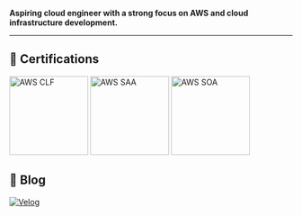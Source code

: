 **Aspiring cloud engineer with a strong focus on AWS and cloud infrastructure development.**


---



## 🏅 Certifications

<p>
  <img src="https://github.com/user-attachments/assets/c29a9ec9-7b8c-48bf-b9d6-b84d5a6d619c" alt="AWS CLF" width="140"/>
  <img src="https://github.com/user-attachments/assets/fc4e6d19-3384-45a5-b703-31f868f09ad9" alt="AWS SAA" width="140"/>
  <img src="https://github.com/user-attachments/assets/d4d110d0-5dd6-45aa-8581-9c47f9ed9a81" alt="AWS SOA" width="140"/>
</p>


## 📝 Blog

[![Velog](https://img.shields.io/badge/Velog-20C997?style=for-the-badge&logo=velog&logoColor=white)](https://velog.io/@whdbtjd/posts)

